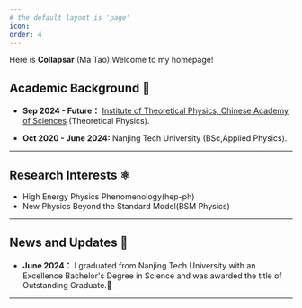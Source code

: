 ```yaml
---
# the default layout is 'page'
icon:  
order: 4
---
```


Here is **Collapsar** (Ma Tao).Welcome to my homepage!



## Academic Background 🏫


- **Sep 2024 - Future：** 
 [Institute of Theoretical Physics, Chinese Academy of Sciences](https://english.itp.cas.cn/) (Theoretical Physics).

- **Oct 2020 - June 2024:** 
 Nanjing Tech University (BSc,Applied Physics).


---

## Research Interests ⚛️

- High Energy Physics Phenomenology(hep-ph)
- New Physics Beyond the Standard Model(BSM Physics)




---

## News and Updates 👣


- **June 2024：** I graduated from Nanjing Tech University with an Excellence Bachelor's Degree in Science and was awarded the title of Outstanding Graduate.🎉

---




